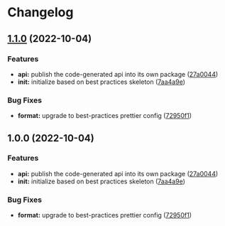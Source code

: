 # Changelog

## [1.1.0](https://www.github.com/ehmpathy/google-ads-api-client/compare/v1.0.0...v1.1.0) (2022-10-04)


### Features

* **api:** publish the code-generated api into its own package ([27a0044](https://www.github.com/ehmpathy/google-ads-api-client/commit/27a004487ba280b8655a1eb54c53e372653b2040))
* **init:** initialize based on best practices skeleton ([7aa4a9e](https://www.github.com/ehmpathy/google-ads-api-client/commit/7aa4a9ee8697e8202eb392975582f7dedc6d5500))


### Bug Fixes

* **format:** upgrade to best-practices prettier config ([72950f1](https://www.github.com/ehmpathy/google-ads-api-client/commit/72950f1485cf5fb9b77315324f03f7cb56a9e19d))

## 1.0.0 (2022-10-04)


### Features

* **api:** publish the code-generated api into its own package ([27a0044](https://www.github.com/ehmpathy/google-ads-api-client/commit/27a004487ba280b8655a1eb54c53e372653b2040))
* **init:** initialize based on best practices skeleton ([7aa4a9e](https://www.github.com/ehmpathy/google-ads-api-client/commit/7aa4a9ee8697e8202eb392975582f7dedc6d5500))


### Bug Fixes

* **format:** upgrade to best-practices prettier config ([72950f1](https://www.github.com/ehmpathy/google-ads-api-client/commit/72950f1485cf5fb9b77315324f03f7cb56a9e19d))
